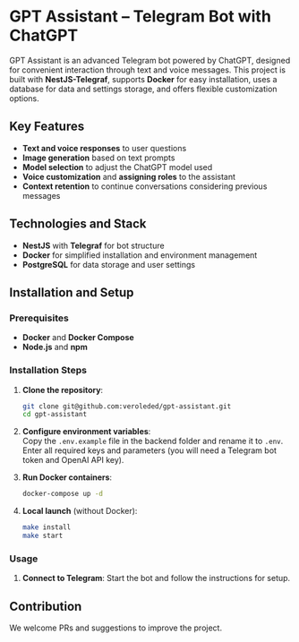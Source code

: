 # GPT Assistant – Telegram Bot with ChatGPT

GPT Assistant is an advanced Telegram bot powered by ChatGPT, designed for convenient interaction through text and voice messages. This project is built with **NestJS-Telegraf**, supports **Docker** for easy installation, uses a database for data and settings storage, and offers flexible customization options.

## Key Features

- **Text and voice responses** to user questions
- **Image generation** based on text prompts
- **Model selection** to adjust the ChatGPT model used
- **Voice customization** and **assigning roles** to the assistant
- **Context retention** to continue conversations considering previous messages

## Technologies and Stack

- **NestJS** with **Telegraf** for bot structure
- **Docker** for simplified installation and environment management
- **PostgreSQL** for data storage and user settings

## Installation and Setup

### Prerequisites
- **Docker** and **Docker Compose**
- **Node.js** and **npm**

### Installation Steps

1. **Clone the repository**:
    ```bash
    git clone git@github.com:veroleded/gpt-assistant.git
    cd gpt-assistant
    ```

2. **Configure environment variables**:  
   Copy the `.env.example` file in the backend folder and rename it to `.env`. Enter all required keys and parameters (you will need a Telegram bot token and OpenAI API key).

3. **Run Docker containers**:
    ```bash
    docker-compose up -d
    ```

4. **Local launch** (without Docker):  
    ```bash
    make install
    make start
    ```

### Usage

1. **Connect to Telegram**: Start the bot and follow the instructions for setup.

## Contribution
We welcome PRs and suggestions to improve the project.
